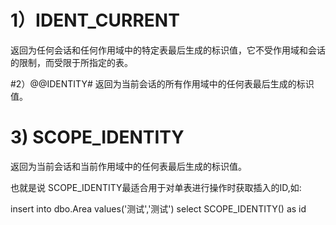# 1）IDENT_CURRENT  #
返回为任何会话和任何作用域中的特定表最后生成的标识值，它不受作用域和会话的限制，而受限于所指定的表。


#2）@@IDENTITY#
返回为当前会话的所有作用域中的任何表最后生成的标识值。

# 3) SCOPE_IDENTITY  #

返回为当前会话和当前作用域中的任何表最后生成的标识值。


也就是说 SCOPE_IDENTITY最适合用于对单表进行操作时获取插入的ID,如:

insert into dbo.Area values('测试','测试') select SCOPE_IDENTITY() as id